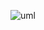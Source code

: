 ![uml](https://user-images.githubusercontent.com/91558676/178147693-6566683a-020b-4352-a128-a2d6372c8414.jpg)
